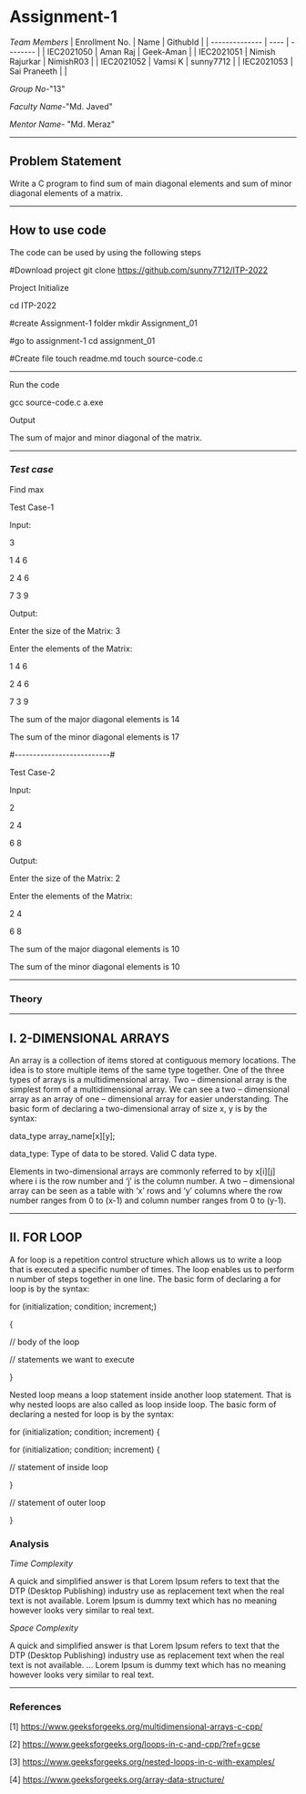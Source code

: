 # Assignment-1

*Team Members*
|   Enrollment No.  |   Name   | GithubId |
|   --------------  |   ----   | -------- |
|    IEC2021050  |   Aman Raj | Geek-Aman |
|    IEC2021051  |   Nimish Rajurkar | NimishR03 | 
|    IEC2021052  |   Vamsi K | sunny7712  |
|    IEC2021053  |   Sai Praneeth |        |

*Group No-*"13"

*Faculty Name-*"Md. Javed"

*Mentor Name-* "Md. Meraz"

---
## Problem Statement
Write a C program to find sum of main diagonal elements and sum of minor diagonal elements of a matrix.	

---
## How to use code
The code can be used by using the following steps

#Download project
git clone https://github.com/sunny7712/ITP-2022

Project Initialize 

cd ITP-2022

#create Assignment-1 folder
mkdir Assignment_01

#go to assignment-1
cd assignment_01

#Create file
touch readme.md
touch source-code.c

---

Run the code

gcc source-code.c
a.exe

Output

The sum of major and minor diagonal of the matrix.

---

### *Test case*

Find max

Test Case-1

Input:

3

1 4 6

2 4 6

7 3 9

Output:

Enter the size of the Matrix: 3

Enter the elements of the Matrix:

1 4 6

2 4 6

7 3 9

The sum of the major diagonal elements is 14

The sum of the minor diagonal elements is 17

#--------------------------#

Test Case-2

Input:

2

2 4

6 8

Output:

Enter the size of the Matrix: 2

Enter the elements of the Matrix:

2 4

6 8

The sum of the major diagonal elements is 10

The sum of the minor diagonal elements is 10


---

### Theory
---
I. 2-DIMENSIONAL ARRAYS
---
An array is a collection of items stored at contiguous memory
locations. The idea is to store multiple items of the same type
together. One of the three types of arrays is a
multidimensional array. Two – dimensional array is the
simplest form of a multidimensional array. We can see a
two – dimensional array as an array of one – dimensional
array for easier understanding. The basic form of declaring
a two-dimensional array of size x, y is by the syntax:

data_type array_name[x][y];

data_type: Type of data to be stored. Valid C data type.

Elements in two-dimensional arrays are commonly
referred to by x[i][j] where i is the row number and ‘j’ is
the column number. A two – dimensional array can be
seen as a table with ‘x’ rows and ‘y’ columns where the
row number ranges from 0 to (x-1) and column number
ranges from 0 to (y-1).

---
II. FOR LOOP
---
A for loop is a repetition control structure which allows
us to write a loop that is executed a specific number of
times. The loop enables us to perform n number of steps
together in one line. The basic form of declaring a for loop
is by the syntax:

for (initialization; condition; increment;)

{

// body of the loop

// statements we want to execute

}

Nested loop means a loop statement inside another loop
statement. That is why nested loops are also called as loop
inside loop. The basic form of declaring a nested for loop
is by the syntax:

for (initialization; condition; increment) {

for (initialization; condition; increment) {

// statement of inside loop

}

// statement of outer loop

}

### Analysis

*Time Complexity*

A quick and simplified answer is that Lorem Ipsum refers to text that the DTP (Desktop Publishing) industry use as replacement text when the real text is not available. Lorem Ipsum is dummy text which has no meaning however looks very similar to real text.

*Space Complexity*

A quick and simplified answer is that Lorem Ipsum refers to text that the DTP (Desktop Publishing) industry use as replacement text when the real text is not available. ... Lorem Ipsum is dummy text which has no meaning however looks very similar to real text.

---

### References

[1] https://www.geeksforgeeks.org/multidimensional-arrays-c-cpp/

[2] https://www.geeksforgeeks.org/loops-in-c-and-cpp/?ref=gcse

[3] https://www.geeksforgeeks.org/nested-loops-in-c-with-examples/

[4] https://www.geeksforgeeks.org/array-data-structure/
